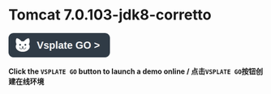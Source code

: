 # Tomcat 7.0.103-jdk8-corretto

<a href="https://www.vsplate.com/?docker-compose=https://github.com/vsplate/dcenvs/tomcat/7.0.103-jdk8-corretto"><img alt="VSPLATE GO" src="https://raw.githubusercontent.com/vsplate/images/master/vsgo_btn.png" width="200px"></a>

**Click the `VSPLATE GO` button to launch a demo online / 点击`VSPLATE GO`按钮创建在线环境**